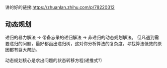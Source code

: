 讲的好的链接:https://zhuanlan.zhihu.com/p/78220312

## 动态规划
递归的暴力解法 -> 带备忘录的递归解法 -> 非递归的动态规划解法。
但凡遇到需要递归的问题，最好都画出递归树，这对你分析算法的复杂度，寻找算法低效的原因都有巨大帮助。

动态规划核心是求出问题的状态转移方程(递推式?)